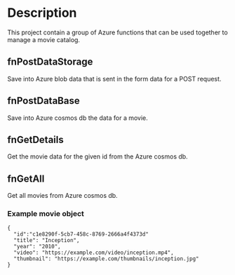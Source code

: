 # Description
This project contain a group of Azure functions that can be used together to manage a movie catalog.

## fnPostDataStorage
Save into Azure blob data that is sent in the form data for a POST request.

## fnPostDataBase
Save into Azure cosmos db the data for a movie.

## fnGetDetails
Get the movie data for the given id from the Azure cosmos db.

## fnGetAll
Get all movies from Azure cosmos db.


### Example movie object

```
{
  "id":"c1e8290f-5cb7-458c-8769-2666a4f4373d"
  "title": "Inception",
  "year": "2010",
  "video": "https://example.com/video/inception.mp4",
  "thumbnail": "https://example.com/thumbnails/inception.jpg"
}
```


